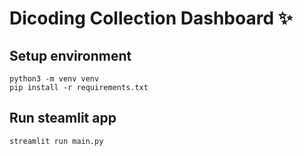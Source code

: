# Dicoding Collection Dashboard ✨

## Setup environment
```
python3 -m venv venv
pip install -r requirements.txt
```

## Run steamlit app
```
streamlit run main.py
```

